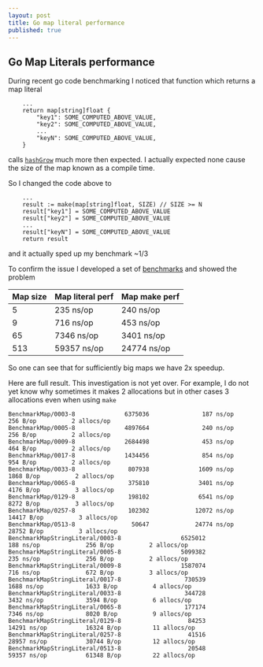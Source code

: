```yaml
---
layout: post
title: Go map literal performance
published: true
---
```


## Go Map Literals performance

During recent go code benchmarking I noticed that function which returns
a map literal

```
    ...
    return map[string]float {
        "key1": SOME_COMPUTED_ABOVE_VALUE,
        "key2": SOME_COMPUTED_ABOVE_VALUE,
        ...
        "keyN": SOME_COMPUTED_ABOVE_VALUE,
    }
```

calls [`hashGrow`](https://golang.org/src/runtime/map_faststr.go) much more then expected.
I actually expected none cause the size of the map known as a compile time.

So I changed the code above to

```
    ...
    result := make(map[string]float, SIZE) // SIZE >= N
    result["key1"] = SOME_COMPUTED_ABOVE_VALUE
    result["key2"] = SOME_COMPUTED_ABOVE_VALUE
    ...
    result["keyN"] = SOME_COMPUTED_ABOVE_VALUE
    return result
```

and it actually sped up my benchmark ~1/3

To confirm the issue I developed a set of [benchmarks](https://github.com/trams/goplayground/blob/main/map_make_test.go) and showed the problem


| Map size | Map literal perf | Map make perf |
| ---- | ---- | ---- |
| 5 | 235 ns/op | 240 ns/op |
| 9 | 716 ns/op | 453 ns/op |
| 65 | 7346 ns/op | 3401 ns/op |
| 513 | 59357 ns/op | 24774 ns/op |

So one can see that for sufficiently big maps we have 2x speedup.


Here are full result. This investigation is not yet over.
For example, I do not yet know why sometimes it makes 2 allocations but in other cases 3 allocations even when using `make`

```
BenchmarkMap/0003-8              6375036               187 ns/op             256 B/op          2 allocs/op
BenchmarkMap/0005-8              4897664               240 ns/op             256 B/op          2 allocs/op
BenchmarkMap/0009-8              2684498               453 ns/op             464 B/op          2 allocs/op
BenchmarkMap/0017-8              1434456               854 ns/op             954 B/op          2 allocs/op
BenchmarkMap/0033-8               807938              1609 ns/op            1868 B/op          2 allocs/op
BenchmarkMap/0065-8               375810              3401 ns/op            4176 B/op          3 allocs/op
BenchmarkMap/0129-8               198102              6541 ns/op            8272 B/op          3 allocs/op
BenchmarkMap/0257-8               102302             12072 ns/op           14417 B/op          3 allocs/op
BenchmarkMap/0513-8                50647             24774 ns/op           28752 B/op          3 allocs/op
BenchmarkMapStringLiteral/0003-8                 6525012               188 ns/op             256 B/op          2 allocs/op
BenchmarkMapStringLiteral/0005-8                 5099382               235 ns/op             256 B/op          2 allocs/op
BenchmarkMapStringLiteral/0009-8                 1587074               716 ns/op             672 B/op          3 allocs/op
BenchmarkMapStringLiteral/0017-8                  730539              1688 ns/op            1633 B/op          4 allocs/op
BenchmarkMapStringLiteral/0033-8                  344728              3432 ns/op            3594 B/op          6 allocs/op
BenchmarkMapStringLiteral/0065-8                  177174              7346 ns/op            8020 B/op          9 allocs/op
BenchmarkMapStringLiteral/0129-8                   84253             14291 ns/op           16324 B/op         11 allocs/op
BenchmarkMapStringLiteral/0257-8                   41516             28957 ns/op           30744 B/op         12 allocs/op
BenchmarkMapStringLiteral/0513-8                   20548             59357 ns/op           61348 B/op         22 allocs/op
```